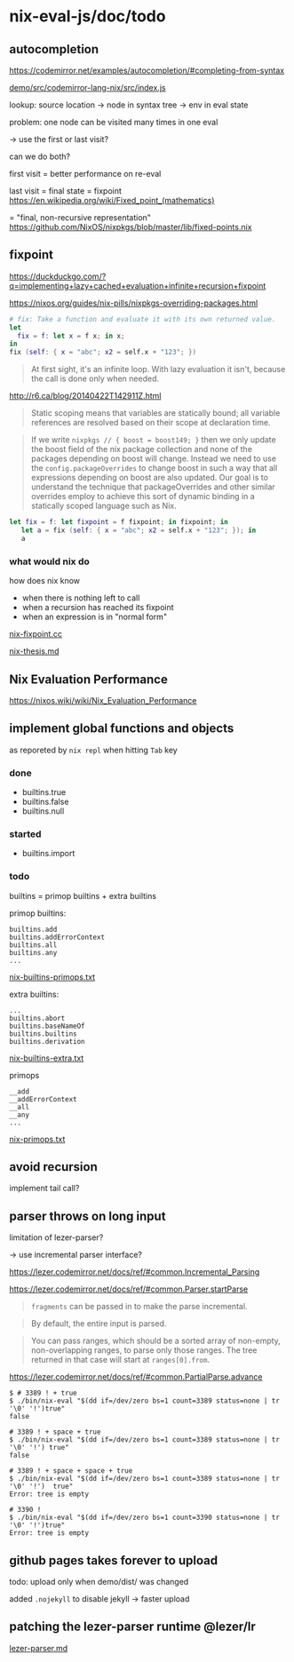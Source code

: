 # nix-eval-js/doc/todo

## autocompletion

https://codemirror.net/examples/autocompletion/#completing-from-syntax

[demo/src/codemirror-lang-nix/src/index.js](../demo/src/codemirror-lang-nix/src/index.js)

lookup: source location &rarr; node in syntax tree &rarr; env in eval state

problem: one node can be visited many times in one eval

&rarr; use the first or last visit?

can we do both?

first visit = better performance on re-eval

last visit = final state = fixpoint https://en.wikipedia.org/wiki/Fixed_point_(mathematics)

= "final, non-recursive representation" https://github.com/NixOS/nixpkgs/blob/master/lib/fixed-points.nix

## fixpoint

https://duckduckgo.com/?q=implementing+lazy+cached+evaluation+infinite+recursion+fixpoint

https://nixos.org/guides/nix-pills/nixpkgs-overriding-packages.html

```nix
# fix: Take a function and evaluate it with its own returned value.
let
  fix = f: let x = f x; in x;
in
fix (self: { x = "abc"; x2 = self.x + "123"; })
```

> At first sight, it's an infinite loop. With lazy evaluation it isn't, because the call is done only when needed.

http://r6.ca/blog/20140422T142911Z.html

> Static scoping means that variables are statically bound; all variable references are resolved based on their scope at declaration time.

> If we write `nixpkgs // { boost = boost149; }` then we only update the boost field of the nix package collection and none of the packages depending on boost will change. Instead we need to use the `config.packageOverrides` to change boost in such a way that all expressions depending on boost are also updated. Our goal is to understand the technique that packageOverrides and other similar overrides employ to achieve this sort of dynamic binding in a statically scoped language such as Nix.

```nix
let fix = f: let fixpoint = f fixpoint; in fixpoint; in
   let a = fix (self: { x = "abc"; x2 = self.x + "123"; }); in
   a
```

### what would nix do

how does nix know

* when there is nothing left to call
* when a recursion has reached its fixpoint
* when an expression is in "normal form"

[nix-fixpoint.cc](nix-fixpoint.cc)

[nix-thesis.md](nix-thesis.md)

## Nix Evaluation Performance

https://nixos.wiki/wiki/Nix_Evaluation_Performance

## implement global functions and objects

as reporeted by `nix repl` when hitting `Tab` key

### done

* builtins.true
* builtins.false
* builtins.null

### started

* builtins.import

### todo

builtins = primop builtins + extra builtins

primop builtins:

```
builtins.add
builtins.addErrorContext
builtins.all
builtins.any
...
```

[nix-builtins-primops.txt](nix-builtins-primops.txt)

extra builtins:

```
...
builtins.abort
builtins.baseNameOf
builtins.builtins
builtins.derivation
```

[nix-builtins-extra.txt](nix-builtins-extra.txt)

primops

```
__add
__addErrorContext
__all
__any
...
```

[nix-primops.txt](nix-primops.txt)

## avoid recursion

implement tail call?

## parser throws on long input

limitation of lezer-parser?

&rarr; use incremental parser interface?

https://lezer.codemirror.net/docs/ref/#common.Incremental_Parsing

https://lezer.codemirror.net/docs/ref/#common.Parser.startParse

> `fragments` can be passed in to make the parse incremental.

> By default, the entire input is parsed.

> You can pass ranges, which should be a sorted array of non-empty, non-overlapping ranges, to parse only those ranges. The tree returned in that case will start at `ranges[0].from`.

https://lezer.codemirror.net/docs/ref/#common.PartialParse.advance



```
$ # 3389 ! + true
$ ./bin/nix-eval "$(dd if=/dev/zero bs=1 count=3389 status=none | tr '\0' '!')true"
false

# 3389 ! + space + true
$ ./bin/nix-eval "$(dd if=/dev/zero bs=1 count=3389 status=none | tr '\0' '!') true"
false

# 3389 ! + space + space + true
$ ./bin/nix-eval "$(dd if=/dev/zero bs=1 count=3389 status=none | tr '\0' '!')  true"
Error: tree is empty

# 3390 !
$ ./bin/nix-eval "$(dd if=/dev/zero bs=1 count=3390 status=none | tr '\0' '!')true"
Error: tree is empty
```

## github pages takes forever to upload

todo: upload only when demo/dist/ was changed

added `.nojekyll` to disable jekyll &rarr; faster upload

## patching the lezer-parser runtime @lezer/lr

[lezer-parser.md](lezer-parser.md)
